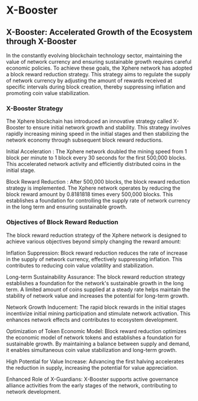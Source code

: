 # X-Booster

## X-Booster: Accelerated Growth of the Ecosystem through X-Booster

In the constantly evolving blockchain technology sector, maintaining the value of network currency and ensuring sustainable growth requires careful economic policies. To achieve these goals, the Xphere network has adopted a block reward reduction strategy. This strategy aims to regulate the supply of network currency by adjusting the amount of rewards received at specific intervals during block creation, thereby suppressing inflation and promoting coin value stabilization.



### X-Booster Strategy

The Xphere blockchain has introduced an innovative strategy called X-Booster to ensure initial network growth and stability. This strategy involves rapidly increasing mining speed in the initial stages and then stabilizing the network economy through subsequent block reward reductions.

Initial Acceleration : The Xphere network doubled the mining speed from 1 block per minute to 1 block every 30 seconds for the first 500,000 blocks. This accelerated network activity and efficiently distributed coins in the initial stage.

Block Reward Reduction : After 500,000 blocks, the block reward reduction strategy is implemented. The Xphere network operates by reducing the block reward amount by 0.8181818 times every 500,000 blocks. This establishes a foundation for controlling the supply rate of network currency in the long term and ensuring sustainable growth.



### Objectives of Block Reward Reduction

The block reward reduction strategy of the Xphere network is designed to achieve various objectives beyond simply changing the reward amount:

Inflation Suppression: Block reward reduction reduces the rate of increase in the supply of network currency, effectively suppressing inflation. This contributes to reducing coin value volatility and stabilization.

Long-term Sustainability Assurance: The block reward reduction strategy establishes a foundation for the network's sustainable growth in the long term. A limited amount of coins supplied at a steady rate helps maintain the stability of network value and increases the potential for long-term growth.

Network Growth Inducement: The rapid block rewards in the initial stages incentivize initial mining participation and stimulate network activation. This enhances network effects and contributes to ecosystem development.

Optimization of Token Economic Model: Block reward reduction optimizes the economic model of network tokens and establishes a foundation for sustainable growth. By maintaining a balance between supply and demand, it enables simultaneous coin value stabilization and long-term growth.

High Potential for Value Increase: Advancing the first halving accelerates the reduction in supply, increasing the potential for value appreciation.

Enhanced Role of X-Guardians: X-Booster supports active governance alliance activities from the early stages of the network, contributing to network development.










